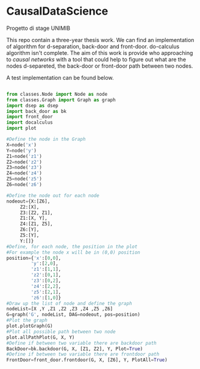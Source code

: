 # CausalDataScience
Progetto di stage UNIMIB

This repo contain a three-year thesis work. We can find an implementation of algorithm for d-separation, back-door and front-door. do-calculus algorithm isn't complete.
The aim of this work is provide who approaching to *causal networks*  with a tool that could help to figure out what are the nodes d-separeted, the back-door or front-door path between two nodes.

A test implementation can be found below. 

```Python

from classes.Node import Node as node
from classes.Graph import Graph as graph
import dsep as dsep
import back_door as bk
import front_door
import docalculus
import plot

#Define the node in the Graph
X=node('x')
Y=node('y')
Z1=node('z1')
Z2=node('z2')
Z3=node('z3')
Z4=node('z4')
Z5=node('z5')
Z6=node('z6')

#Define the node out for each node
nodeout={X:[Z6],
     Z2:[X],
     Z3:[Z2, Z1],
     Z1:[X, Y],
     Z4:[Z1, Z5],
     Z6:[Y],
     Z5:[Y], 
     Y:[]}
#Define, for each node, the position in the plot 
#For example the node x will be in (0,0) position
position={'x':[0,0],
         'y':[2,0],
         'z1':[1,1],
         'z2':[0,1],
         'z3':[0,2],
         'z4':[2,2],
         'z5':[2,1], 
         'z6':[1,0]}
#Draw up the list of node and define the graph
nodeList=[X ,Y ,Z1 ,Z2 ,Z3 ,Z4 ,Z5 ,Z6]
G=graph('G', nodeList, DAG=nodeout, pos=position)
#Plot the graph
plot.plotGraph(G)
#Plot all possible path between two node
plot.allPathPlot(G, X, Y)
#Define if between two variable there are backdoor path
BackDoor=bk.backdoor(G, X, [Z1, Z2], Y, Plot=True)
#Define if between two variable there are frontdoor path
FrontDoor=front_door.frontdoor(G, X, [Z6], Y, PlotAll=True)
```
